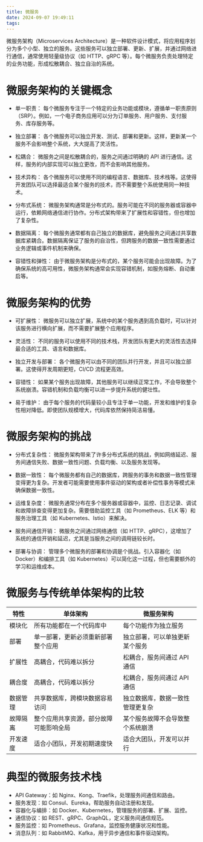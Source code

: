 ```yaml
---
title: 微服务
date: 2024-09-07 19:49:11
tags:
---
```


微服务架构（Microservices Architecture）是一种软件设计模式，将应用程序划分为多个小型、独立的服务。这些服务可以独立部署、更新、扩展，并通过网络进行通信，通常使用轻量级协议（如 HTTP、gRPC 等）。每个微服务负责处理特定的业务功能，形成松散耦合、独立自治的系统。

# 微服务架构的关键概念

- 单一职责： 每个微服务专注于一个特定的业务功能或模块，遵循单一职责原则（SRP）。例如，一个电子商务应用可以分为订单服务、用户服务、支付服务、库存服务等。

- 独立部署： 各个微服务可以独立开发、测试、部署和更新。这样，更新某一个服务不会影响整个系统，大大提高了灵活性。

- 松耦合： 微服务之间是松散耦合的，服务之间通过明确的 API 进行通信。这样，服务的内部实现可以独立更改，而不会影响其他服务。

- 技术异构： 各个微服务可以使用不同的编程语言、数据库、技术栈等。这使得开发团队可以选择最适合某个服务的技术，而不需要整个系统使用同一种技术。

- 分布式系统： 微服务架构通常是分布式的。服务可能在不同的服务器或容器中运行，依赖网络通信进行协作。分布式架构带来了扩展性和容错性，但也增加了复杂性。

- 数据隔离： 每个微服务通常都有自己独立的数据库，避免服务之间通过共享数据库紧耦合。数据隔离保证了服务的自治性，但跨服务的数据一致性需要通过业务逻辑或事件机制来确保。

- 容错性和弹性： 由于微服务架构是分布式的，某个服务可能会出现故障。为了确保系统的高可用性，微服务架构通常会实现容错机制，如服务熔断、自动重启等。

# 微服务架构的优势

- 可扩展性： 微服务可以独立扩展，系统中的某个服务遇到高负载时，可以针对该服务进行横向扩展，而不需要扩展整个应用程序。

- 灵活性： 不同的服务可以使用不同的技术栈，开发团队有更大的灵活性去选择最合适的工具、语言和数据库。

- 独立开发与部署： 各个微服务可以由不同的团队并行开发，并且可以独立部署。这使得开发周期更短，CI/CD 流程更高效。

- 容错性： 如果某个服务出现故障，其他服务可以继续正常工作，不会导致整个系统崩溃。容错机制和负载均衡可以进一步提升系统的健壮性。

- 易于维护： 由于每个服务的代码量较小且专注于单一功能，开发和维护的复杂性相对降低。即使团队规模增大，代码库依然保持简洁易懂。

# 微服务架构的挑战

- 分布式复杂性： 微服务架构带来了许多分布式系统的挑战，例如网络延迟、服务间通信失败、数据一致性问题、负载均衡、以及服务发现等。

- 数据一致性： 每个微服务都有自己的数据库，跨服务的事务和数据一致性管理变得更为复杂。开发者可能需要使用事件驱动的架构或者补偿性事务等模式来确保数据一致性。

- 运维复杂度： 微服务通常分布在多个服务器或容器中，监控、日志记录、调试和故障排查变得更加复杂。需要借助监控工具（如 Prometheus、ELK 等）和服务治理工具（如 Kubernetes、Istio）来解决。

- 服务间通信开销： 微服务之间通过网络通信（如 HTTP、gRPC），这增加了系统的通信开销和延迟，尤其是当服务之间的调用链较长时。

- 部署与协调： 管理多个微服务的部署和协调是个挑战。引入容器化（如 Docker）和编排工具（如 Kubernetes）可以简化这一过程，但也需要额外的学习和运维成本。

# 微服务与传统单体架构的比较

| 特性     | 单体架构                               | 微服务架构                       |
| -------- | -------------------------------------- | -------------------------------- |
| 模块化   | 所有功能都在一个代码库中               | 每个功能作为独立服务             |
| 部署     | 单一部署，更新必须重新部署整个应用     | 独立部署，可以单独更新某个服务   |
| 扩展性   | 高耦合，代码难以拆分                   | 松耦合，服务间通过 API 通信      |
| 耦合度   | 高耦合，代码难以拆分                   | 松耦合，服务间通过 API 通信      |
| 数据管理 | 共享数据库，跨模块数据容易访问         | 独立数据库，数据一致性管理更复杂 |
| 故障隔离 | 整个应用共享资源，部分故障可能影响全局 | 某个服务故障不会导致整个系统崩溃 |
| 开发速度 | 适合小团队，开发初期速度快             | 适合大团队，开发可以并行         |

# 典型的微服务技术栈

- API Gateway：如 Nginx、Kong、Traefik，处理服务间通信和路由。
- 服务发现：如 Consul、Eureka，帮助服务自动注册和发现。
- 容器化与编排：如 Docker、Kubernetes，管理服务的部署、扩展、监控。
- 通信协议：如 REST、gRPC、GraphQL，定义服务间通信规范。
- 服务监控：如 Prometheus、Grafana，监控服务健康状况和性能。
- 消息队列：如 RabbitMQ、Kafka，用于异步通信和事件驱动架构。
